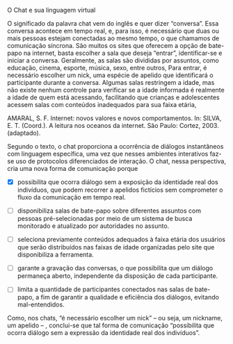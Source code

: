 

O Chat e sua linguagem virtual

O significado da palavra chat vem do inglês e quer dizer “conversa”. Essa conversa acontece em tempo real, e, para isso, é necessário que duas ou mais pessoas estejam conectadas ao mesmo tempo, o que chamamos de comunicação síncrona. São muitos os sites que oferecem a opção de bate-papo na internet, basta escolher a sala que deseja “entrar”, identificar-se e iniciar a conversa. Geralmente, as salas são divididas por assuntos, como educação, cinema, esporte, música, sexo, entre outros, Para entrar, é necessário escolher um nick, uma espécie de apelido que identificará o participante durante a conversa. Algumas salas restringem a idade, mas não existe nenhum controle para verificar se a idade informada é realmente a idade de quem está acessando, facilitando que crianças e adolescentes acessem salas com conteúdos inadequados para sua faixa etária,

AMARAL, S. F. Internet: novos valores e novos comportamentos. In: SILVA, E. T. (Coord.). A leitura nos oceanos da internet. São Paulo: Cortez, 2003. (adaptado).

Segundo o texto, o chat proporciona a ocorrência de diálogos instantâneos com linguagem específica, uma vez que nesses ambientes interativos faz-se uso de protocolos diferenciados de interação. O chat, nessa perspectiva, cria uma nova forma de comunicação porque



- [x] possibilita que ocorra diálogo sem a exposição da identidade real dos indivíduos, que podem recorrer a apelidos fictícios sem comprometer o fluxo da comunicação em tempo real.
- [ ] disponibiliza salas de bate-papo sobre diferentes assuntos com pessoas pré-selecionadas por meio de um sistema de busca monitorado e atualizado por autoridades no assunto.
- [ ] seleciona previamente conteúdos adequados à faixa etária dos usuários que serão distribuídos nas faixas de idade organizadas pelo site que disponibiliza a ferramenta.
- [ ] garante a gravação das conversas, o que possibilita que um diálogo permaneça aberto, independente da disposição de cada participante.
- [ ] limita a quantidade de participantes conectados nas salas de bate-papo, a fim de garantir a qualidade e eficiência dos diálogos, evitando mal-entendidos.


Como, nos chats, “é necessário escolher um nick” – ou seja, um nickname, um apelido – , conclui-se que tal forma de comunicação “possibilita que ocorra diálogo sem a expressão da identidade real dos indivíduos”.

        